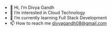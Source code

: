 - 👋 Hi, I’m Divya Gandh
- 👀 I’m interested in Cloud Technology
- 🌱 I’m currently learning Full Stack Development
- 📫 How to reach me divyagandh08@gmail.com

<!---
dgp01/dgp01 is a ✨ special ✨ repository because its `README.md` (this file) appears on your GitHub profile.
You can click the Preview link to take a look at your changes.
--->
